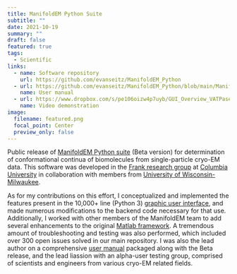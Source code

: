 ```yaml
---
title: ManifoldEM Python Suite
subtitle: ""
date: 2021-10-19
summary: ""
draft: false
featured: true
tags:
  - Scientific
links:
  - name: Software repository
    url: https://github.com/evanseitz/ManifoldEM_Python
  - url: https://github.com/evanseitz/ManifoldEM_Python/blob/main/ManifoldEM_Manual_Beta.pdf
    name: User manual
  - url: https://www.dropbox.com/s/pe106oizw4p7uyb/GUI_Overview_VATPase.mp4?dl=0
    name: Video demonstration
image:
  filename: featured.png
  focal_point: Center
  preview_only: false
---
```


Public release of [ManifoldEM Python suite](https://github.com/evanseitz/ManifoldEM_Python) (Beta version) for determination of conformational continua of biomolecules from single-particle cryo-EM data. This software was developed in the [Frank research group](https://joachimfranklab.org) at [Columbia University](https://www.columbia.edu/) in collaboration with members from [University of Wisconsin-Milwaukee](https://uwm.edu/).

As for my contributions on this effort, I conceptualized and implemented the features present in the 10,000+ line (Python 3) [graphic user interface](https://www.dropbox.com/s/pe106oizw4p7uyb/GUI_Overview_VATPase.mp4?dl=0), and made numerous modifications to the backend code necessary for that use. Additionally, I worked with other members of the ManifoldEM team to add several enhancements to the original [Matlab framework](https://github.com/GMashayekhi/ManifoldEM_Matlab). A tremendous amount of troubleshooting and testing was also performed, which included over 300 open issues solved in our main repository. I was also the lead author on a comprehensive [user manual](https://github.com/evanseitz/ManifoldEM_Python/blob/main/ManifoldEM_Manual_Beta.pdf) packaged along with the Beta release, and the lead liassion with an alpha-user testing group, comprised of scientists and engineers from various cryo-EM related fields.

